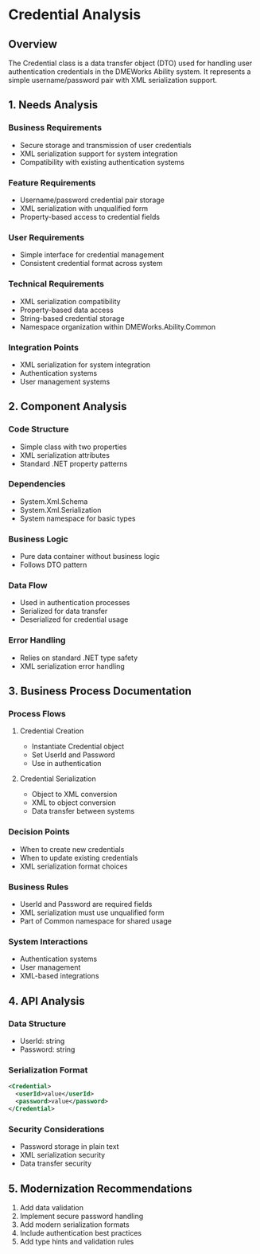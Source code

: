# Credential Analysis

## Overview
The Credential class is a data transfer object (DTO) used for handling user authentication credentials in the DMEWorks Ability system. It represents a simple username/password pair with XML serialization support.

## 1. Needs Analysis

### Business Requirements
- Secure storage and transmission of user credentials
- XML serialization support for system integration
- Compatibility with existing authentication systems

### Feature Requirements
- Username/password credential pair storage
- XML serialization with unqualified form
- Property-based access to credential fields

### User Requirements
- Simple interface for credential management
- Consistent credential format across system

### Technical Requirements
- XML serialization compatibility
- Property-based data access
- String-based credential storage
- Namespace organization within DMEWorks.Ability.Common

### Integration Points
- XML serialization for system integration
- Authentication systems
- User management systems

## 2. Component Analysis

### Code Structure
- Simple class with two properties
- XML serialization attributes
- Standard .NET property patterns

### Dependencies
- System.Xml.Schema
- System.Xml.Serialization
- System namespace for basic types

### Business Logic
- Pure data container without business logic
- Follows DTO pattern

### Data Flow
- Used in authentication processes
- Serialized for data transfer
- Deserialized for credential usage

### Error Handling
- Relies on standard .NET type safety
- XML serialization error handling

## 3. Business Process Documentation

### Process Flows
1. Credential Creation
   - Instantiate Credential object
   - Set UserId and Password
   - Use in authentication

2. Credential Serialization
   - Object to XML conversion
   - XML to object conversion
   - Data transfer between systems

### Decision Points
- When to create new credentials
- When to update existing credentials
- XML serialization format choices

### Business Rules
- UserId and Password are required fields
- XML serialization must use unqualified form
- Part of Common namespace for shared usage

### System Interactions
- Authentication systems
- User management
- XML-based integrations

## 4. API Analysis

### Data Structure
- UserId: string
- Password: string

### Serialization Format
```xml
<Credential>
  <userId>value</userId>
  <password>value</password>
</Credential>
```

### Security Considerations
- Password storage in plain text
- XML serialization security
- Data transfer security

## 5. Modernization Recommendations

1. Add data validation
2. Implement secure password handling
3. Add modern serialization formats
4. Include authentication best practices
5. Add type hints and validation rules
